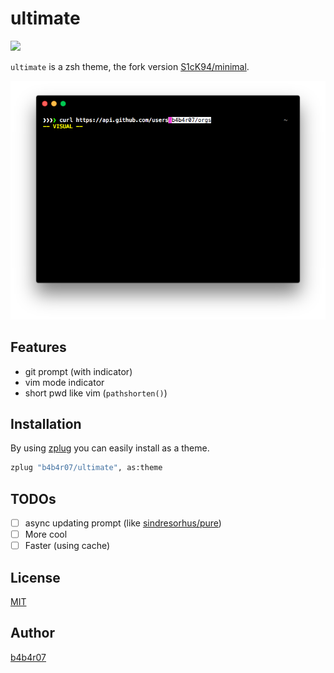 ultimate
========

[![](https://img.shields.io/badge/powered%20by-zplug-ca7f85.svg?style=flat)](https://github.com/zplug/zplug)

`ultimate` is a zsh theme, the fork version [S1cK94/minimal](https://github.com/S1cK94/minimal).

![](./screenshot.png)

## Features

- git prompt (with indicator)
- vim mode indicator
- short pwd like vim (`pathshorten()`)

## Installation

By using [zplug](https://github.com/zplug/zplug) you can easily install as a theme.

```zsh
zplug "b4b4r07/ultimate", as:theme
```

## TODOs

- [ ] async updating prompt (like [sindresorhus/pure](https://github.com/sindresorhus/pure))
- [ ] More cool
- [ ] Faster (using cache)

## License

[MIT](http://b4b4r07.mit-license.org)

## Author

[b4b4r07](https://github.com/b4b4r07)

